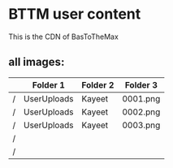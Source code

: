 # BTTM user content
This is the CDN of BasToTheMax
## all images:

|   | Folder 1    | Folder 2 | Folder 3  |
|---|-------------|----------|-----------|
| / | UserUploads | Kayeet   | 0001\.png |
| / | UserUploads | Kayeet   | 0002\.png |
| / | UserUploads | Kayeet   | 0003\.png |
| /  |             |          |           |
| / |             |          |           |
